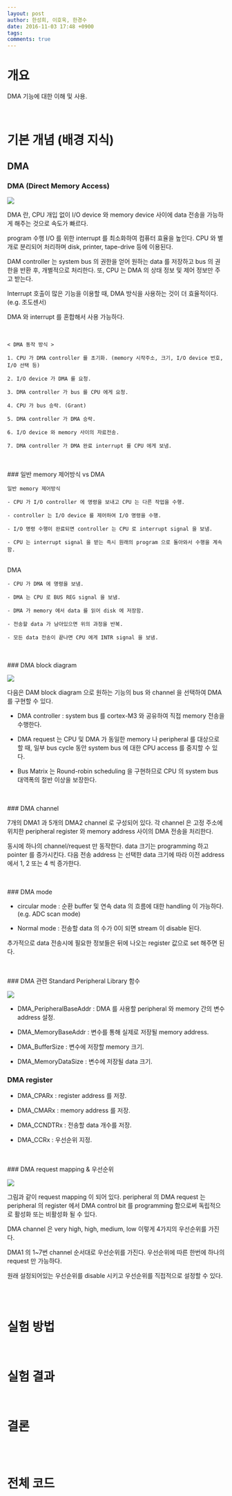 ```yaml
---
layout: post
author: 한성희, 이호욱, 한경수
date: 2016-11-03 17:48 +0900
tags: 
comments: true
---
```

# 개요

DMA 기능에 대한 이해 및 사용.

<br>

# 기본 개념 (배경 지식)

## DMA 

### DMA (Direct Memory Access) 

![](../images/experiments12/dma.JPG)

DMA 란, CPU 개입 없이 I/O device 와 memory device 사이에 data 전송을 가능하게 해주는 것으로 속도가 빠르다. 

program 수행 I/O 를 위한 interrupt 를 최소화하여 컴퓨터 효율을 높인다. CPU 와 별개로 분리되어 처리하며 disk, printer, tape-drive 등에 이용된다. 

DAM controller 는 system bus 의 권한을 얻어 원하는 data 를 저장하고 bus 의 권한을 반환 후, 개별적으로 처리한다. 또, CPU 는 DMA 의 상태 정보 및 제어 정보만 주고 받는다. 

Interrupt 호출이 많은 기능을 이용할 때, DMA 방식을 사용하는 것이 더 효율적이다. (e.g. 조도센서)

DMA 와 interrupt 를 혼합해서 사용 가능하다. 

<br>

	< DMA 동작 방식 >

	1. CPU 가 DMA controller 를 초기화. (memory 시작주소, 크기, I/O device 번호, I/O 선택 등)

	2. I/O device 가 DMA 를 요청.

	3. DMA controller 가 bus 를 CPU 에게 요청.

	4. CPU 가 bus 승락. (Grant)

	5. DMA controller 가 DMA 승락. 

	6. I/O device 와 memory 사이의 자료전송. 
	
	7. DMA controller 가 DMA 완료 interrupt 를 CPU 에게 보냄. 
 
<br>
<br>
### 일반 memory 제어방식 vs DMA

	일반 memory 제어방식

	- CPU 가 I/O controller 에 명령을 보내고 CPU 는 다른 작업을 수행.

	- controller 는 I/O device 를 제어하여 I/O 명령을 수행.

	- I/O 명령 수행이 완료되면 controller 는 CPU 로 interrupt signal 을 보냄. 

	- CPU 는 interrupt signal 을 받는 즉시 원래의 program 으로 돌아와서 수행을 계속함. 

<br>
	DMA
	
	- CPU 가 DMA 에 명령을 보냄.
	
	- DMA 는 CPU 로 BUS REG signal 을 보냄.
	
	- DMA 가 memory 에서 data 를 읽어 disk 에 저장함. 
	
	- 전송할 data 가 남아있으면 위의 과정을 반복. 
	
	- 모든 data 전송이 끝나면 CPU 에게 INTR signal 을 보냄. 

<br>
<br>
### DMA block diagram 

![](../images/experiments12/dmablock.JPG)

다음은 DAM block diagram 으로 원하는 기능의 bus 와 channel 을 선택하여 DMA 를 구현할 수 있다. 

- DMA controller : system bus 를 cortex-M3 와 공유하여 직접 memory 전송을 수행한다. 

- DMA request 는 CPU 및 DMA 가 동일한 memory 나 peripheral 를 대상으로 할 때, 일부 bus cycle 동안 system bus 에 대한 CPU access 를 중지할 수 있다. 

- Bus Matrix 는 Round-robin scheduling 을 구현하므로 CPU 의 system bus 대역폭의 절반 이상을 보장한다. 

<br>
<br>
### DMA channel

7개의 DMA1 과 5개의 DMA2 channel 로 구성되어 있다. 각 channel 은 고정 주소에 위치한 peripheral register 와 memory address 사이의 DMA 전송을 처리한다. 

동시에 하나의 channel/request 만 동작한다. data 크기는 programming 하고 pointer 를 증가시킨다. 다음 전송 address 는 선택한 data 크기에 따라 이전 address에서 1, 2 또는 4 씩 증가한다. 

<br>
<br>
### DMA mode

- circular mode : 순환 buffer 및 연속 data 의 흐름에 대한 handling 이 가능하다. (e.g. ADC scan mode)

- Normal mode : 전송할 data 의 수가 0이 되면 stream 이 disable 된다. 

추가적으로 data 전송시에 필요한 정보들은 뒤에 나오는 register 값으로 set 해주면 된다. 

<br>
<br>
### DMA 관련 Standard Peripheral Library 함수

![](../images/experiments12/dmafunction.JPG)

- DMA_PeripheralBaseAddr : DMA 를 사용할 peripheral 와 memory 간의 변수 address 설정.

- DMA_MemoryBaseAddr : 변수를 통해 실제로 저장될 memory address. 

- DMA_BufferSize : 변수에 저장할 memory 크기.

- DMA_MemoryDataSize : 변수에 저장될 data 크기. 

### DMA register

- DMA_CPARx : register address 를 저장. 

- DMA_CMARx : memory address 를 저장. 

- DMA_CCNDTRx : 전송할 data 개수를 저장. 

- DMA_CCRx : 우선순위 지정. 

<br>
<br>
### DMA request mapping & 우선순위

![](../images/experiments12/mapping.JPG)

그림과 같이 request mapping 이 되어 있다. peripheral 의 DMA request 는 peripheral 의 register 에서 DMA control bit 를 programming 함으로써 
독립적으로 활성화 또는 비활성화 될 수 있다. 

DMA channel 은 very high, high, medium, low 이렇게 4가지의 우선순위를 가진다. 

DMA1 의 1~7번 channel 순서대로 우선순위를 가진다. 우선순위에 따른 한번에 하나의 request 만 가능하다. 

원래 설정되어있는 우선순위를 disable 시키고 우선순위를 직접적으로 설정할 수 있다. 

<br>
<br>


# 실험 방법

<br>

# 실험 결과

<br>

# 결론

<br>
<br>

# 전체 코드

